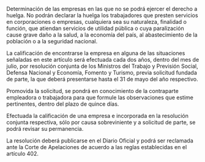 Determinación de las empresas en las que no se podrá ejercer el derecho a huelga.
No podrán declarar la huelga los trabajadores que presten servicios en corporaciones o empresas, cualquiera sea su naturaleza, finalidad o función, que atiendan servicios de utilidad pública o cuya paralización cause grave daño a la salud, a la economía del país, al abastecimiento de la población o a la seguridad nacional.

La calificación de encontrarse la empresa en alguna de las situaciones señaladas en este artículo será efectuada cada dos años, dentro del mes de julio, por resolución conjunta de los Ministros del Trabajo y Previsión Social, Defensa Nacional y Economía, Fomento y Turismo, previa solicitud fundada de parte, la que deberá presentarse hasta el 31 de mayo del año respectivo.

Promovida la solicitud, se pondrá en conocimiento de la contraparte empleadora o trabajadora para que formule las observaciones que estime pertinentes, dentro del plazo de quince días.

Efectuada la calificación de una empresa e incorporada en la resolución conjunta respectiva, sólo por causa sobreviniente y a solicitud de parte, se podrá revisar su permanencia.

La resolución deberá publicarse en el Diario Oficial y podrá ser reclamada ante la Corte de Apelaciones de acuerdo a las reglas establecidas en el artículo 402.